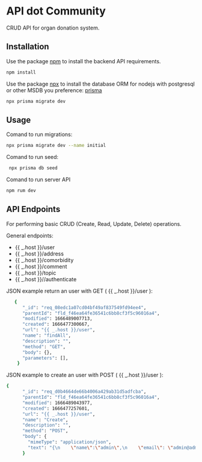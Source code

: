 # API dot Community

CRUD API for organ donation system.

## Installation

Use the package [npm](https://https://www.npmjs.com/) to install the backend API requirements.

```bash
npm install 
```
Use the package [npx](https://https://www.npmjs.com/) to install the database ORM for nodejs with postgresql or other MSDB you preference: [prisma](https://www.prisma.io/)

```bash
npx prisma migrate dev
```
## Usage

Comand to run migrations:
```bash
npx prisma migrate dev --name initial
```
Comand to run seed:
```bash
 npx prisma db seed
```
Comand to run server API
```bash
npm rum dev
```

## API Endpoints

For performing basic CRUD (Create, Read, Update, Delete) operations.

General endpoints:

<ul>
  <li>{{ _.host }}/user</li>
  <li>{{ _.host }}/address</li>
  <li>{{ _.host }}/comorbidity</li>
  <li>{{ _.host }}/comment</li>
  <li>{{ _.host }}/topic</li>
  <li>{{ _.host }}//authenticate</li>
</ul>


JSON example return an user with GET ( {{ _.host }}/user ): 
```bash
   {
      "_id": "req_08edc1a07cd04bf49af837549fd94ee4",
      "parentId": "fld_f46ea64fe36541c6bb8cf3f5c96016a4",
      "modified": 1666489007713,
      "created": 1666477300667,
      "url": "{{ _.host }}/user",
      "name": "findAll",
      "description": "",
      "method": "GET",
      "body": {},
      "parameters": [],
    }
```
JSON example to create an user with POST ( {{ _.host }}/user ): 
```bash
{
      "_id": "req_d0b4664de66b4006a429ab31d5adfcba",
      "parentId": "fld_f46ea64fe36541c6bb8cf3f5c96016a4",
      "modified": 1666489043977,
      "created": 1666477257601,
      "url": "{{ _.host }}/user",
      "name": "Create",
      "description": "",
      "method": "POST",
      "body": {
        "mimeType": "application/json",
        "text": "{\n    \"name\":\"admin\",\n    \"email\": \"admin@admin\",\n    \"birthDate\": \"2020-10-12\",\n    \"cellPhone\": \"88888888\",\n    \"password\": \"admin\",\n    \"userTypeId\": 1,\n    \"organUser\": [{\"organId\": 1}],\n    \"address\": {\n        \"address\":\"teste2\",\n        \"cep\": \"6200000\",\n        \"number\": 1,\n        \"complement\": \"asdasd\",\n        \"district\": \"teste\",\n        \"city\": \"teste\",\n        \"uf\": \"teste\"\n    }\n}"
      }
```

 
